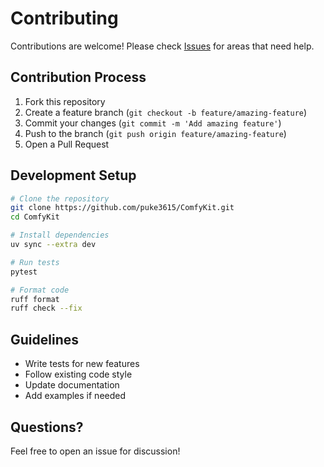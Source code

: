 # Contributing

Contributions are welcome! Please check [Issues](https://github.com/puke3615/ComfyKit/issues) for areas that need help.

## Contribution Process

1. Fork this repository
2. Create a feature branch (`git checkout -b feature/amazing-feature`)
3. Commit your changes (`git commit -m 'Add amazing feature'`)
4. Push to the branch (`git push origin feature/amazing-feature`)
5. Open a Pull Request

## Development Setup

```bash
# Clone the repository
git clone https://github.com/puke3615/ComfyKit.git
cd ComfyKit

# Install dependencies
uv sync --extra dev

# Run tests
pytest

# Format code
ruff format
ruff check --fix
```

## Guidelines

- Write tests for new features
- Follow existing code style
- Update documentation
- Add examples if needed

## Questions?

Feel free to open an issue for discussion!

